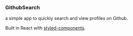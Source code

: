 ### GithubSearch

a simple app to quickly search and view profiles on Github.

Built in React with [styled-components](https://styled-components.com/).